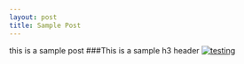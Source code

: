 ```yaml
--- 
layout: post
title: Sample Post
---
```


this is a sample post
###This is a sample h3 header
<a href = "http://i.imgur.com/NvZgf06.gif"> <img src= "http://i.imgur.com/NvZgf06.gif" alt = "testing"></a>